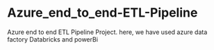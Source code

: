 # Azure_end_to_end-ETL-Pipeline
Azure end to end ETL Pipeline Project. here, we have used azure data factory Databricks and powerBi
